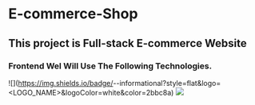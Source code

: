 # E-commerce-Shop
## This project is Full-stack E-commerce Website

<!-- # Hello, folks! <img src="https://raw.githubusercontent.com/MartinHeinz/MartinHeinz/master/wave.gif" width="30px"> -->

### Frontend Wel Will Use The Following Technologies.
![](https://img.shields.io/badge/<Html>-<Tailwind css>-informational?style=flat&logo=<LOGO_NAME>&logoColor=white&color=2bbc8a)
![](https://img.shields.io/badge/<Html,Javascript>-<node.js>-informational?style=flat&logo=<LOGO_NAME>&logoColor=white&color=2bbc8a)
